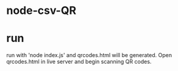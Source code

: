 # node-csv-QR

# run
run with 'node index.js' and qrcodes.html will be generated. Open qrcodes.html in live server and begin scanning QR codes.
